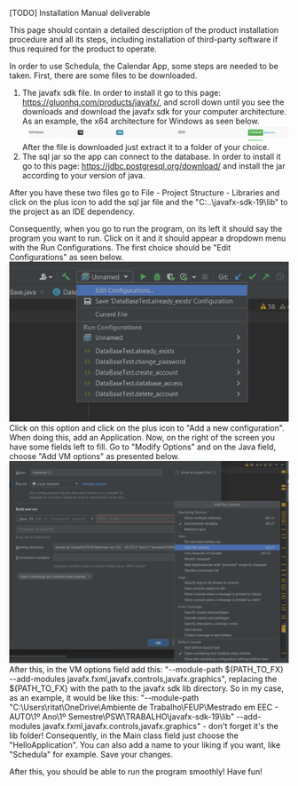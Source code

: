 [TODO] Installation Manual deliverable

This page should contain a detailed description of the product installation procedure and all its steps, including installation of third-party software if thus required for the product to operate. 

In order to use Schedula, the Calendar App, some steps are needed to be taken.
First, there are some files to be downloaded.
1. The javafx sdk file. In order to install it go to this page: https://gluonhq.com/products/javafx/, and scroll down until you see the downloads and download the javafx sdk for your computer architecture. As an example, the x64 architecture for Windows as seen below.
![sdkjavafx](uploads/6a530c66cdfd5d5328354f2be4c08f8e/sdkjavafx.png)
After the file is downloaded just extract it to a folder of your choice.
2. The sql jar so the app can connect to the database. In order to install it go to this page: https://jdbc.postgresql.org/download/ and install the jar according to your version of java.

After you have these two files go to File - Project Structure - Libraries and click on the plus icon to add the sql jar file and the "C:\..\javafx-sdk-19\lib" to the project as an IDE dependency.

Consequently, when you go to run the program, on its left it should say the program you want to run. Click on it and it should appear a dropdown menu with the Run Configurations. The first choice should be "Edit Configurations" as seen below.
![editconfigurations](uploads/ffdaa63b8a242f5595e26576c763b5f6/editconfigurations.png)
Click on this option and click on the plus icon to "Add a new configuration". When doing this, add an Application. Now, on the right of the screen you have some fields left to fill. Go to "Modify Options" and on the Java field, choose "Add VM options" as presented below.
![addvmoptions](uploads/6d0cfa70206310b8fad7da9693e978fa/addvmoptions.png)
After this, in the VM options field add this: "--module-path ${PATH_TO_FX} --add-modules javafx.fxml,javafx.controls,javafx.graphics", replacing the ${PATH_TO_FX} with the path to the javafx sdk lib directory. So in my case, as an example, it would be like this: "--module-path "C:\Users\ritat\OneDrive\Ambiente de Trabalho\FEUP\Mestrado em EEC - AUTO\1º Ano\1º Semestre\PSW\TRABALHO\javafx-sdk-19\lib" --add-modules javafx.fxml,javafx.controls,javafx.graphics" - don't forget it's the lib folder! 
Consequently, in the Main class field just choose the "HelloApplication". You can also add a name to your liking if you want, like "Schedula" for example. Save your changes.

After this, you should be able to run the program smoothly! Have fun!